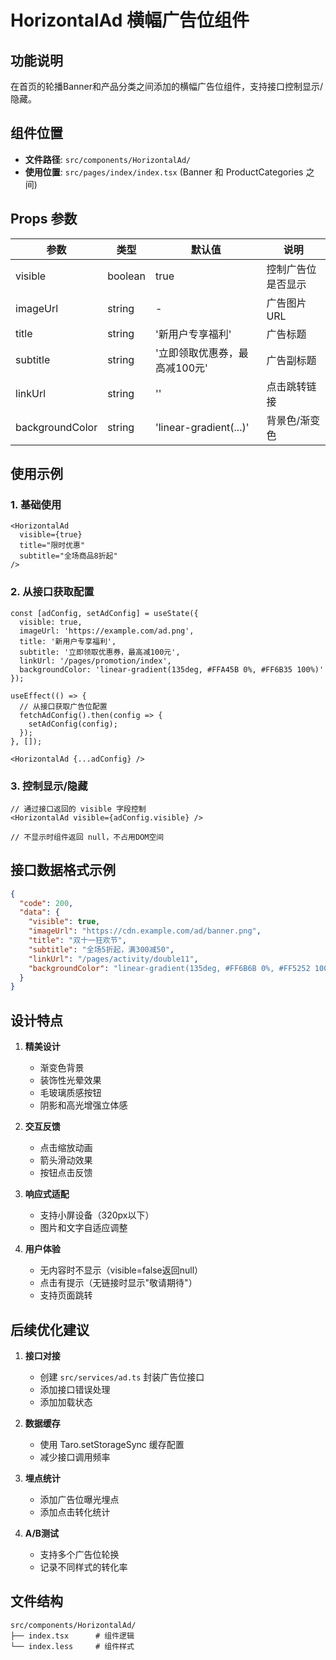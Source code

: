 # HorizontalAd 横幅广告位组件

## 功能说明

在首页的轮播Banner和产品分类之间添加的横幅广告位组件，支持接口控制显示/隐藏。

## 组件位置

- **文件路径**: `src/components/HorizontalAd/`
- **使用位置**: `src/pages/index/index.tsx` (Banner 和 ProductCategories 之间)

## Props 参数

| 参数 | 类型 | 默认值 | 说明 |
|------|------|--------|------|
| visible | boolean | true | 控制广告位是否显示 |
| imageUrl | string | - | 广告图片URL |
| title | string | '新用户专享福利' | 广告标题 |
| subtitle | string | '立即领取优惠券，最高减100元' | 广告副标题 |
| linkUrl | string | '' | 点击跳转链接 |
| backgroundColor | string | 'linear-gradient(...)' | 背景色/渐变色 |

## 使用示例

### 1. 基础使用

```tsx
<HorizontalAd
  visible={true}
  title="限时优惠"
  subtitle="全场商品8折起"
/>
```

### 2. 从接口获取配置

```tsx
const [adConfig, setAdConfig] = useState({
  visible: true,
  imageUrl: 'https://example.com/ad.png',
  title: '新用户专享福利',
  subtitle: '立即领取优惠券，最高减100元',
  linkUrl: '/pages/promotion/index',
  backgroundColor: 'linear-gradient(135deg, #FFA45B 0%, #FF6B35 100%)'
});

useEffect(() => {
  // 从接口获取广告位配置
  fetchAdConfig().then(config => {
    setAdConfig(config);
  });
}, []);

<HorizontalAd {...adConfig} />
```

### 3. 控制显示/隐藏

```tsx
// 通过接口返回的 visible 字段控制
<HorizontalAd visible={adConfig.visible} />

// 不显示时组件返回 null，不占用DOM空间
```

## 接口数据格式示例

```json
{
  "code": 200,
  "data": {
    "visible": true,
    "imageUrl": "https://cdn.example.com/ad/banner.png",
    "title": "双十一狂欢节",
    "subtitle": "全场5折起，满300减50",
    "linkUrl": "/pages/activity/double11",
    "backgroundColor": "linear-gradient(135deg, #FF6B6B 0%, #FF5252 100%)"
  }
}
```

## 设计特点

1. **精美设计**
   - 渐变色背景
   - 装饰性光晕效果
   - 毛玻璃质感按钮
   - 阴影和高光增强立体感

2. **交互反馈**
   - 点击缩放动画
   - 箭头滑动效果
   - 按钮点击反馈

3. **响应式适配**
   - 支持小屏设备（320px以下）
   - 图片和文字自适应调整

4. **用户体验**
   - 无内容时不显示（visible=false返回null）
   - 点击有提示（无链接时显示"敬请期待"）
   - 支持页面跳转

## 后续优化建议

1. **接口对接**
   - 创建 `src/services/ad.ts` 封装广告位接口
   - 添加接口错误处理
   - 添加加载状态

2. **数据缓存**
   - 使用 Taro.setStorageSync 缓存配置
   - 减少接口调用频率

3. **埋点统计**
   - 添加广告位曝光埋点
   - 添加点击转化统计

4. **A/B测试**
   - 支持多个广告位轮换
   - 记录不同样式的转化率

## 文件结构

```
src/components/HorizontalAd/
├── index.tsx      # 组件逻辑
└── index.less     # 组件样式
```
